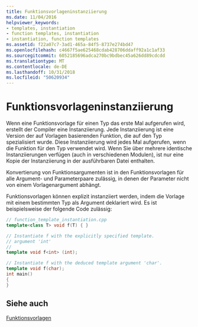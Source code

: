 ```yaml
---
title: Funktionsvorlageninstanziierung
ms.date: 11/04/2016
helpviewer_keywords:
- templates, instantiation
- function templates, instantiation
- instantiation, function templates
ms.assetid: f22a07c7-3ad1-465a-84f5-8737e274bd47
ms.openlocfilehash: c4667f5ae625468cdab428706ddaff92a1c1af33
ms.sourcegitcommit: 6052185696adca270bc9bdbec45a626dd89cdcdd
ms.translationtype: MT
ms.contentlocale: de-DE
ms.lasthandoff: 10/31/2018
ms.locfileid: "50620934"
---
```

# <a name="function-template-instantiation"></a>Funktionsvorlageninstanziierung

Wenn eine Funktionsvorlage für einen Typ das erste Mal aufgerufen wird, erstellt der Compiler eine Instanziierung. Jede Instanziierung ist eine Version der auf Vorlagen basierenden Funktion, die auf den Typ spezialisiert wurde. Diese Instanziierung wird jedes Mal aufgerufen, wenn die Funktion für den Typ verwendet wird. Wenn Sie über mehrere identische Instanziierungen verfügen (auch in verschiedenen Modulen), ist nur eine Kopie der Instanziierung in der ausführbaren Datei enthalten.

Konvertierung von Funktionsargumenten ist in den Funktionsvorlagen für alle Argument- und Parameterpaare zulässig, in denen der Parameter nicht von einem Vorlagenargument abhängt.

Funktionsvorlagen können explizit instanziiert werden, indem die Vorlage mit einem bestimmten Typ als Argument deklariert wird. Es ist beispielsweise der folgende Code zulässig:

```cpp
// function_template_instantiation.cpp
template<class T> void f(T) { }

// Instantiate f with the explicitly specified template.
// argument 'int'
//
template void f<int> (int);

// Instantiate f with the deduced template argument 'char'.
template void f(char);
int main()
{
}
```

## <a name="see-also"></a>Siehe auch

[Funktionsvorlagen](../cpp/function-templates.md)